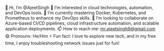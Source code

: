 👋 Hi, I’m @AjeetSingh
👀 I’m interested in cloud technologies, automation, and DevOps tools.
🌱 I’m currently mastering Docker, Kubernetes, and Prometheus to enhance my DevOps skills.
💞️ I’m looking to collaborate on Azure-based CI/CD pipelines, cloud infrastructure automation, and scalable application deployments.
📫 How to reach me: mr.ajeetsingh9@gmail.com
😄 Pronouns: He/Him
⚡ Fun fact: I love to explore new tech, and in my free time, I enjoy troubleshooting network issues just for fun!
<!---
AjeetSingh-1996/AjeetSingh-1996 is a ✨ special ✨ repository because its `README.md` (this file) appears on your GitHub profile.
You can click the Preview link to take a look at your changes.
--->
